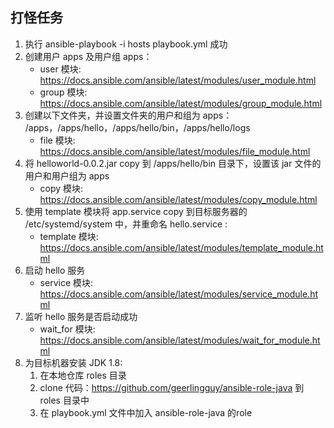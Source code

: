 ## 打怪任务
1. 执行 ansible-playbook -i hosts playbook.yml 成功
2. 创建用户 apps 及用户组 apps：
    * user 模块: https://docs.ansible.com/ansible/latest/modules/user_module.html
    * group 模块: https://docs.ansible.com/ansible/latest/modules/group_module.html
3. 创建以下文件夹，并设置文件夹的用户和组为 apps：
    /apps，/apps/hello，/apps/hello/bin，/apps/hello/logs
    * file 模块: https://docs.ansible.com/ansible/latest/modules/file_module.html
4. 将 helloworld-0.0.2.jar copy 到 /apps/hello/bin 目录下，设置该 jar 文件的用户和用户组为 apps
    * copy 模块: https://docs.ansible.com/ansible/latest/modules/copy_module.html
5. 使用 template 模块将 app.service copy 到目标服务器的 /etc/systemd/system 中，并重命名 hello.service :
    * template 模块: https://docs.ansible.com/ansible/latest/modules/template_module.html
6. 启动 hello 服务
    * service 模块: https://docs.ansible.com/ansible/latest/modules/service_module.html
7. 监听 hello 服务是否启动成功
    * wait_for 模块: https://docs.ansible.com/ansible/latest/modules/wait_for_module.html
8. 为目标机器安装 JDK 1.8:
    1. 在本地仓库 roles 目录
    2. clone 代码：https://github.com/geerlingguy/ansible-role-java 到 roles 目录中
    3. 在 playbook.yml 文件中加入 ansible-role-java 的role

